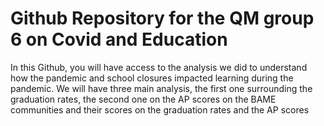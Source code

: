 # Github Repository for the QM group 6 on Covid and Education 
In this Github, you will have access to the analysis we did to understand how the pandemic and school closures impacted learning during the pandemic. 
We will have three main analysis, the first one surrounding the graduation rates, the second one on the AP scores on the BAME communities and their scores on the graduation rates and the AP scores

